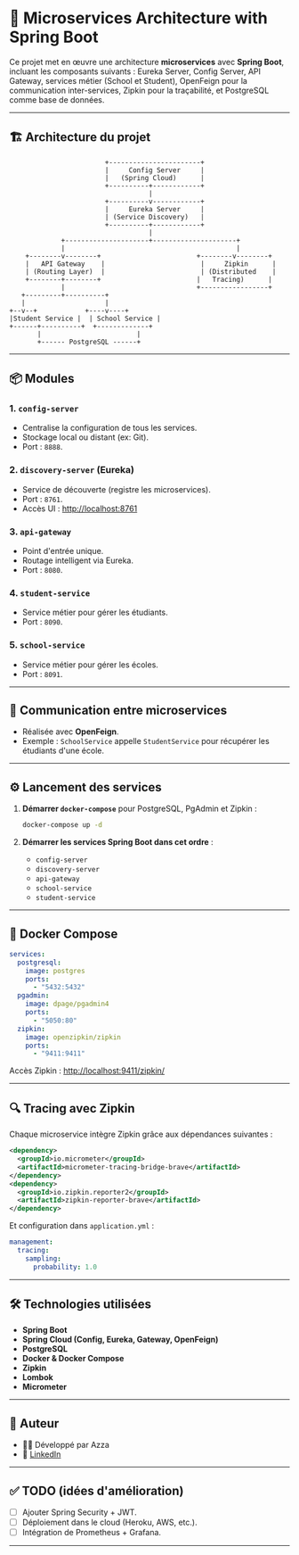 # 🧩 Microservices Architecture with Spring Boot

Ce projet met en œuvre une architecture **microservices** avec **Spring Boot**, incluant les composants suivants : Eureka Server, Config Server, API Gateway, services métier (School et Student), OpenFeign pour la communication inter-services, Zipkin pour la traçabilité, et PostgreSQL comme base de données.

---

## 🏗️ Architecture du projet

```
                        +-----------------------+
                        |     Config Server     |
                        |   (Spring Cloud)      |
                        +----------+------------+
                                   |
                        +----------v------------+
                        |     Eureka Server     |
                        | (Service Discovery)   |
                        +----------+------------+
                                   |
             +---------------------+---------------------+
             |                                           |
    +--------v--------+                        +--------v--------+
    |   API Gateway    |                        |     Zipkin      |
    | (Routing Layer)  |                        | (Distributed    |
    +--------+--------+                        |   Tracing)      |
             |                                 +-----------------+
   +---------+----------+
   |                    |
+--v--+            +----v----+
|Student Service |  | School Service |
+------+----------+  +-------------+
       |                        |
       +------ PostgreSQL ------+

```

---

## 📦 Modules

### 1. `config-server`
- Centralise la configuration de tous les services.
- Stockage local ou distant (ex: Git).
- Port : `8888`.

### 2. `discovery-server` (Eureka)
- Service de découverte (registre les microservices).
- Port : `8761`.
- Accès UI : [http://localhost:8761](http://localhost:8761)

### 3. `api-gateway`
- Point d'entrée unique.
- Routage intelligent via Eureka.
- Port : `8080`.

### 4. `student-service`
- Service métier pour gérer les étudiants.
- Port : `8090`.

### 5. `school-service`
- Service métier pour gérer les écoles.
- Port : `8091`.

---

## 🔁 Communication entre microservices

- Réalisée avec **OpenFeign**.
- Exemple : `SchoolService` appelle `StudentService` pour récupérer les étudiants d'une école.

---

## ⚙️ Lancement des services

1. **Démarrer `docker-compose`** pour PostgreSQL, PgAdmin et Zipkin :
   ```bash
   docker-compose up -d
   ```

2. **Démarrer les services Spring Boot dans cet ordre** :
   - `config-server`
   - `discovery-server`
   - `api-gateway`
   - `school-service`
   - `student-service`

---

## 🐳 Docker Compose

```yaml
services:
  postgresql:
    image: postgres
    ports:
      - "5432:5432"
  pgadmin:
    image: dpage/pgadmin4
    ports:
      - "5050:80"
  zipkin:
    image: openzipkin/zipkin
    ports:
      - "9411:9411"
```

Accès Zipkin : [http://localhost:9411/zipkin/](http://localhost:9411/zipkin/)

---

## 🔍 Tracing avec Zipkin

Chaque microservice intègre Zipkin grâce aux dépendances suivantes :

```xml
<dependency>
  <groupId>io.micrometer</groupId>
  <artifactId>micrometer-tracing-bridge-brave</artifactId>
</dependency>
<dependency>
  <groupId>io.zipkin.reporter2</groupId>
  <artifactId>zipkin-reporter-brave</artifactId>
</dependency>
```

Et configuration dans `application.yml` :

```yaml
management:
  tracing:
    sampling:
      probability: 1.0
```

---

## 🛠 Technologies utilisées

- **Spring Boot**
- **Spring Cloud (Config, Eureka, Gateway, OpenFeign)**
- **PostgreSQL**
- **Docker & Docker Compose**
- **Zipkin**
- **Lombok**
- **Micrometer**

---

## 📧 Auteur

- 👩‍💻 Développé par Azza
- 🚀 [LinkedIn](https://www.linkedin.com/)

---

## ✅ TODO (idées d'amélioration)

- [ ] Ajouter Spring Security + JWT.
- [ ] Déploiement dans le cloud (Heroku, AWS, etc.).
- [ ] Intégration de Prometheus + Grafana.

---
